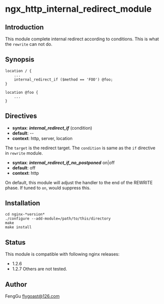 # ngx_http_internal_redirect_module

## Introduction

This module complete internal redirect according to conditions. This is what the `rewrite` can not do.

## Synopsis

    location / {
        ...
        internal_redirect_if ($method == 'FOO') @foo;
    }

    location @foo {
        ...
    }

## Directives

* **syntax**: ***internal_redirect_if*** (condition) <target>
* **default**: --
* **context**: http, server, location
    
The `target` is the redirect target. The `condition` is same as the `if`
directive in `rewrite` module.

* **syntax**: ***internal_redirect_if_no_postponed***  on|off
* **default**: off
* **context**: http

On default, this module will adjust the handler to the end of the REWRITE
phase. If tuned to `on`, would suppress this.

## Installation

    cd nginx-*version*
    ./configure --add-module=/path/to/this/directory
    make
    make install

## Status

This module is compatible with following nginx releases:
- 1.2.6
- 1.2.7
Others are not tested.

## Author

FengGu <flygoast@126.com>
